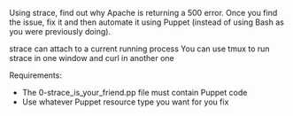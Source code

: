 Using strace, find out why Apache is returning a 500 error. Once you find the issue, fix it and then automate it using Puppet (instead of using Bash as you were previously doing).

strace can attach to a current running process
You can use tmux to run strace in one window and curl in another one

Requirements:
- The 0-strace_is_your_friend.pp file must contain Puppet code
- Use whatever Puppet resource type you want for you fix